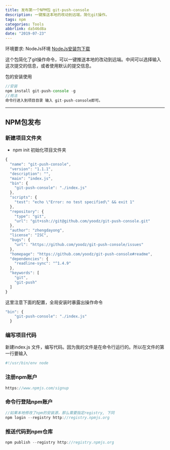 ```yaml
---
title: 发布第一个NPM包 git-push-console
description: 一键推送本地的改动到远端，简化git操作。
tags: npm
categories: Tools
abbrlink: da546d8a
date: "2019-07-23"
---
```

环境要求: NodeJs环境 [NodeJs安装包下载](https://nodejs.org/zh-cn/download/)

这个包简化了git操作命令，可以一键推送本地的改动到远端。中间可以选择输入这次提交的信息，或者使用默认的提交信息。

包的安装使用
```javascript
//安装
npm install git-push-console -g
//用法
命令行进入到项目目录 输入 git-push-console即可。
```

---
## NPM包发布
### 新建项目文件夹
- npm init 初始化项目文件夹
```javascript
{
  "name": "git-push-console",
  "version": "1.1.1",
  "description": "",
  "main": "index.js",
  "bin": {
    "git-push-console": "./index.js"
  },
  "scripts": {
    "test": "echo \"Error: no test specified\" && exit 1"
  },
  "repository": {
    "type": "git",
    "url": "git+ssh://git@github.com/yoodz/git-push-console.git"
  },
  "author": "zhengdayong",
  "license": "ISC",
  "bugs": {
    "url": "https://github.com/yoodz/git-push-console/issues"
  },
  "homepage": "https://github.com/yoodz/git-push-console#readme",
  "dependencies": {
    "readline-sync": "^1.4.9"
  },
  "keywords": [
    "git",
    "git-push"
  ]
}

```

这里注意下面的配置，全局安装时暴露出操作命令
```javascript
"bin": {
    "git-push-console": "./index.js"
  }
```

### 编写项目代码

新建index.js 文件，编写代码。因为我的文件是在命令行运行的。所以在文件的第一行要输入
```javascript
#!/usr/bin/env node
```


### 注册npm账户
```javascript
https://www.npmjs.com/signup
```


### 命令行登陆npm账户
```javascript
//如果本地修改了npm的安装源，那么需要指定registry, 下同
npm login --registry http://registry.npmjs.org
```


### 推送代码到npm仓库
```javascript
npm publish --registry http://registry.npmjs.org
```


